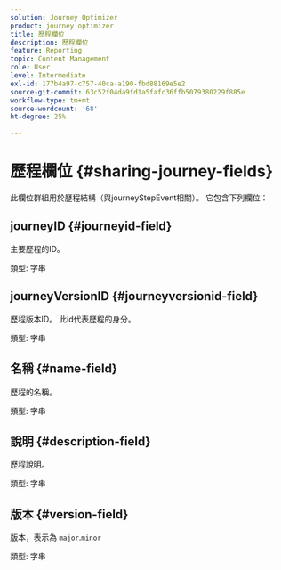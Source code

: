 ```yaml
---
solution: Journey Optimizer
product: journey optimizer
title: 歷程欄位
description: 歷程欄位
feature: Reporting
topic: Content Management
role: User
level: Intermediate
exl-id: 177b4a97-c757-40ca-a190-fbd88169e5e2
source-git-commit: 63c52f04da9fd1a5fafc36ffb5079380229f885e
workflow-type: tm+mt
source-wordcount: '68'
ht-degree: 25%

---
```


# 歷程欄位 {#sharing-journey-fields}

此欄位群組用於歷程結構（與journeyStepEvent相關）。 它包含下列欄位：

## journeyID {#journeyid-field}

主要歷程的ID。

類型: 字串

## journeyVersionID {#journeyversionid-field}

歷程版本ID。 此id代表歷程的身分。

類型: 字串

## 名稱 {#name-field}

歷程的名稱。

類型: 字串

## 說明 {#description-field}

歷程說明。

類型: 字串

## 版本 {#version-field}

版本，表示為 `major`.`minor`

類型: 字串
